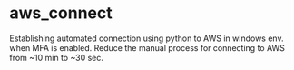 # aws_connect
Establishing automated connection using python to AWS in windows env. when MFA is enabled. Reduce the manual process for connecting to AWS from ~10 min to ~30 sec.
